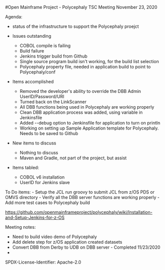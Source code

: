 
#Open Mainframe Project - Polycephaly
TSC Meeting
November 23, 2020


Agenda:
- status of the infrastructure to support the Polycephaly proejct
- Issues outstanding
	- COBOL compile is failing
	- Build failure
	- Jenkins trigger build from Github
   	- Single source program build isn't working, for the build list selection
  	- Polycephaly property file, needed in application build to point to Polycephaly/conf

- Items accomplished
	 - Removed the developer's ability to override the DBB Admin UserID/Password/URI
	 - Turned back on the LinkScanner
	 - All DBB functions being used in Polycephaly are working properly
	 - Clean DBB application process was added, using variable in Jenkinsfile
	 - Added --debug option to Jenkinsfile for application to turn on println
	 - Working on setting up Sample Application template for Polycephaly. Needs to be saved to Github

- New items to discuss
	- Nothing to discuss
	- Maven and Gradle, not part of the project, but assist 
	
- Items tabled:
	- COBOL v6 installation 
	- UserID for Jenkins slave
	
To Do items:
	- Setup the JCL run groovy to submit JCL from z/OS PDS or OMVS directory 
	- Verify all the DBB server functions are working properly
	- Add more test cases to Polycephaly build

https://github.com/openmainframeproject/polycephaly/wiki/Installation-and-Setup-Jenkins-for-z-OS

Meeting notes:
- Need to build video demo of Polycephaly
- Add delete step for z/OS application created datasets
- Convert DBB from Derby to UDB on DBB server
      - Completed  11/23/2020
- 

SPDX-License-Identifier: Apache-2.0 
